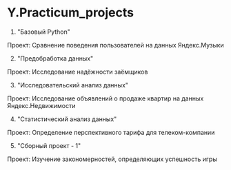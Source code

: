 # Y.Practicum_projects
1. "Базовый Python"

Проект: Сравнение поведения пользователей на данных Яндекс.Музыки

2. "Предобработка данных"

Проект: Исследование надёжности заёмщиков

3. "Исследовательский анализ данных" 

Проект: Исследование объявлений о продаже квартир на данных Яндекс.Недвижимости

4. "Статистический анализ данных"

Проект: Определение перспективного тарифа для телеком-компании

5. "Сборный проект - 1"

Проект: Изучение закономерностей, определяющих успешность игры
